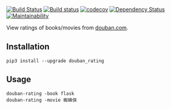 [![Build Status](https://travis-ci.org/Frederick-S/douban-rating.svg?branch=master)](https://travis-ci.org/Frederick-S/douban-rating) [![Build status](https://ci.appveyor.com/api/projects/status/iuaqi8wmng16c9cc/branch/master?svg=true)](https://ci.appveyor.com/project/Frederick-S/douban-rating/branch/master) [![codecov](https://codecov.io/gh/Frederick-S/douban-rating/branch/master/graph/badge.svg)](https://codecov.io/gh/Frederick-S/douban-rating) [![Dependency Status](https://gemnasium.com/badges/github.com/Frederick-S/douban-rating.svg)](https://gemnasium.com/github.com/Frederick-S/douban-rating) [![Maintainability](https://api.codeclimate.com/v1/badges/d549919b03042956b7b1/maintainability)](https://codeclimate.com/github/Frederick-S/douban-rating/maintainability)

View ratings of books/movies from [douban.com](https://www.douban.com/).

## Installation
```
pip3 install --upgrade douban_rating
```

## Usage
```
douban-rating -book flask
douban-rating -movie 蜘蛛侠
```
